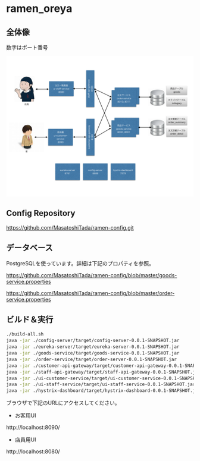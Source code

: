 # ramen_oreya

## 全体像

数字はポート番号

![一覧](./site/ramen_oreya.001.png)


## Config Repository

https://github.com/MasatoshiTada/ramen-config.git


## データベース

PostgreSQLを使っています。詳細は下記のプロパティを参照。

https://github.com/MasatoshiTada/ramen-config/blob/master/goods-service.properties

https://github.com/MasatoshiTada/ramen-config/blob/master/order-service.properties

## ビルド＆実行

```bash
./build-all.sh
java -jar ./config-server/target/config-server-0.0.1-SNAPSHOT.jar
java -jar ./eureka-server/target/eureka-server-0.0.1-SNAPSHOT.jar
java -jar ./goods-service/target/goods-service-0.0.1-SNAPSHOT.jar
java -jar ./order-service/target/order-server-0.0.1-SNAPSHOT.jar
java -jar ./customer-api-gateway/target/customer-api-gateway-0.0.1-SNAPSHOT.jar
java -jar ./staff-api-gateway/target/staff-api-gateway-0.0.1-SNAPSHOT.jar
java -jar ./ui-customer-service/target/ui-customer-service-0.0.1-SNAPSHOT.jar
java -jar ./ui-staff-service/target/ui-staff-service-0.0.1-SNAPSHOT.jar
java -jar ./hystrix-dashboard/target/hystrix-dashboard-0.0.1-SNAPSHOT.jar
```

ブラウザで下記のURLにアクセスしてください。

- お客用UI

http://localhost:8090/

- 店員用UI

http://localhost:8080/
